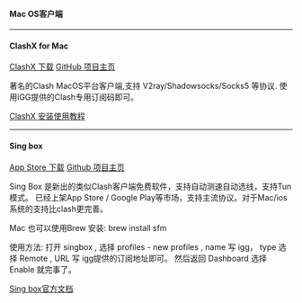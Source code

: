#### Mac OS客户端

------

#### ClashX for Mac

[ClashX 下载](https://down.igginstall.xyz/gg_apk/ClashX_118.dmg) [GitHub 项目主页](https://github.com/yichengchen/clashX)

著名的Clash MacOS平台客户端,支持 V2ray/Shadowsocks/Socks5 等协议. 使用iGG提供的Clash专用订阅码即可。

[ ClashX 安装使用教程](https://igghelper.com/helper/?p=316)

------

#### Sing box

[App Store 下载](https://apps.apple.com/us/app/sing-box/id6451272673) [Github 项目主页](https://github.com/SagerNet/sing-box)

Sing Box 是新出的类似Clash客户端免费软件，支持自动测速自动选线，支持Tun模式。 已经上架App Store / Google Play等市场，支持主流协议。对于Mac/ios系统的支持比clash更完善。

Mac 也可以使用Brew 安装: brew install sfm

使用方法: 打开 singbox , 选择 profiles - new profiles , name 写 igg， type 选择 Remote , URL 写 igg提供的订阅地址即可。 然后返回 Dashboard 选择 Enable 就完事了。

[ Sing box官方文档](https://sing-box.sagernet.org/clients/apple/)